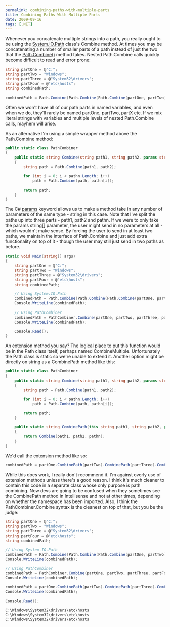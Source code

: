 ```yaml
---
permalink: combining-paths-with-multiple-parts
title: Combining Paths With Multiple Parts
date: 2009-09-16
tags: [.NET]
---
```

Whenever you concatenate multiple strings into a path, you really ought to be using the [System.IO.Path](http://msdn.microsoft.com/en-us/library/system.io.path.aspx) class's Combine method. At times you may be concatenating a number of smaller parts of a path instead of just the two that the [Path.Combine()](http://msdn.microsoft.com/en-us/library/fyy7a5kt.aspx) method takes. Nested Path.Combine calls quickly become difficult to read and error prone:

<!-- more -->

```cs
string partOne = @"C:";
string partTwo = "Windows";
string partThree = @"System32\drivers";
string partFour = @"etc\hosts";
string combinedPath;

combinedPath = Path.Combine(Path.Combine(Path.Combine(partOne, partTwo), partThree), partFour);
```

Often we won't have all of our path parts in named variables, and even when we do, they'll rarely be named partOne, partTwo, partX etc. If we mix literal strings with variables and multiple levels of nested Path.Combine calls, mayhem will arise.

As an alternative I'm using a simple wrapper method above the Path.Combine method:

```cs
public static class PathCombiner
{
	public static string Combine(string path1, string path2, params string[] pathn)
	{
		string path = Path.Combine(path1, path2);

		for (int i = 0; i < pathn.Length; i++)
			path = Path.Combine(path, pathn[i]);

		return path;
	}
}
```

The C# [params](http://msdn.microsoft.com/en-us/library/w5zay9db(VS.71).aspx) keyword allows us to make a method take in any number of parameters of the same type - string in this case. Note that I've split the paths up into three parts - path1, path2 and pathn. If we were to only take the params string[] parameter, the user might send in no parameters at all - which wouldn't make sense. By forcing the user to send in at least two paths, we maintain the interface of Path.Combine and just add extra functionality on top of it - though the user may still just send in two paths as before.

```cs
static void Main(string[] args)
{
	string partOne = @"C:";
	string partTwo = "Windows";
	string partThree = @"System32\drivers";
	string partFour = @"etc\hosts";
	string combinedPath;

	// Using System.IO.Path
	combinedPath = Path.Combine(Path.Combine(Path.Combine(partOne, partTwo), partThree), partFour);
	Console.WriteLine(combinedPath);
	
	// Using PathCombiner
	combinedPath = PathCombiner.Combine(partOne, partTwo, partThree, partFour);
	Console.WriteLine(combinedPath);

	Console.Read();
}
```

An extension method you say? The logical place to put this function would be in the Path class itself, perhaps named CombineMultiple. Unfortunately the Path class is static so we're unable to extend it. Another option might be directly on string as a CombinePath method like this:

```cs
public static class PathCombiner
{
	public static string Combine(string path1, string path2, params string[] pathn)
	{
		string path = Path.Combine(path1, path2);

		for (int i = 0; i < pathn.Length; i++)
			path = Path.Combine(path, pathn[i]);

		return path;
	}

	public static string CombinePath(this string path1, string path2, params string[] pathn)
	{
		return Combine(path1, path2, pathn);
	}
}
```

We'd call the extension method like so:

```cs
combinedPath = partOne.CombinePath(partTwo).CombinePath(partThree).CombinePath(partFour);
```

While this does work, I really don't recommend it. I'm against overly use of extension methods unless there's a good reason. I think it's much cleaner to contain this code in a separate class whose only purpose is path combining. Now devs are going to be confused when they sometimes see the CombinePath method in Intellisense and not at other times, depending on whether the namespace has been imported. Also, I think the PathCombiner.Combine syntax is the cleanest on top of that, but you be the judge:

```cs
string partOne = @"C:";
string partTwo = "Windows";
string partThree = @"System32\drivers";
string partFour = @"etc\hosts";
string combinedPath;

// Using System.IO.Path
combinedPath = Path.Combine(Path.Combine(Path.Combine(partOne, partTwo), partThree), partFour);
Console.WriteLine(combinedPath);

// Using PathCombiner
combinedPath = PathCombiner.Combine(partOne, partTwo, partThree, partFour);
Console.WriteLine(combinedPath);

combinedPath = partOne.CombinePath(partTwo).CombinePath(partThree).CombinePath(partFour);
Console.WriteLine(combinedPath);

Console.Read();
```

```cs
C:\Windows\System32\drivers\etc\hosts
C:\Windows\System32\drivers\etc\hosts
C:\Windows\System32\drivers\etc\hosts
```
